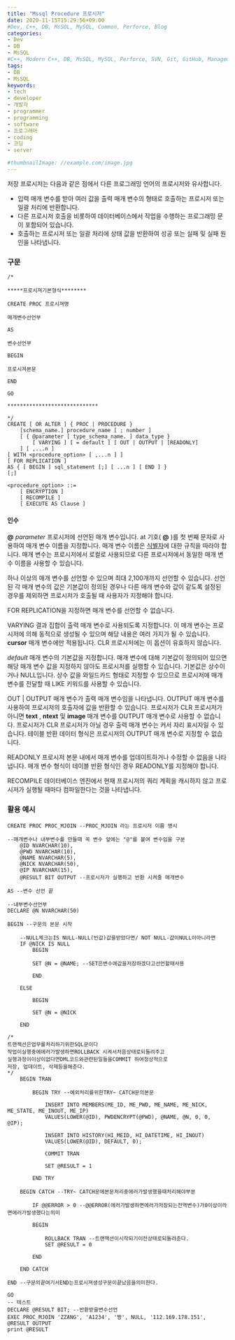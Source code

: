 ```yaml
---
title: "Mssql Procedure 프로시저"
date: 2020-11-15T15:29:56+09:00
#Dev, C++, DB, MsSQL, MySQL, Common, Perforce, Blog
categories:
- Dev
- DB
- MsSQL
#C++, Modern C++, DB, MsSQL, MySQL, Perforce, SVN, Git, GitHub, Management, Blog, Hugo, Architecture
tags:
- DB
- MsSQL
keywords:
- tech
- developer
- 개발자
- programmer
- programming
- software
- 프로그래머
- coding
- 코딩
- server

#thumbnailImage: //example.com/image.jpg
---
```


저장 프로시저는 다음과 같은 점에서 다른 프로그래밍 언어의 프로시저와 유사합니다.

- 입력 매개 변수를 받아 여러 값을 출력 매개 변수의 형태로 호출하는 프로시저 또는 일괄 처리에 반환합니다.
- 다른 프로시저 호출을 비롯하여 데이터베이스에서 작업을 수행하는 프로그래밍 문이 포함되어 있습니다.
- 호출하는 프로시저 또는 일괄 처리에 상태 값을 반환하여 성공 또는 실패 및 실패 원인을 나타냅니다.

<!--more-->

### 구문

```mssql
/*

*****프로시져기본형식********

CREATE PROC 프로시져명

매개변수선언부

AS

변수선언부

BEGIN

프로시져본문

END

GO

*****************************

*/
CREATE [ OR ALTER ] { PROC | PROCEDURE }
    [schema_name.] procedure_name [ ; number ]
    [ { @parameter [ type_schema_name. ] data_type }
        [ VARYING ] [ = default ] [ OUT | OUTPUT | [READONLY]
    ] [ ,...n ]
[ WITH <procedure_option> [ ,...n ] ]
[ FOR REPLICATION ]
AS { [ BEGIN ] sql_statement [;] [ ...n ] [ END ] }
[;]

<procedure_option> ::=
    [ ENCRYPTION ]
    [ RECOMPILE ]
    [ EXECUTE AS Clause ]
```


#### 인수

**@** *parameter* 프로시저에 선언된 매개 변수입니다. at 기호( **@** )를 첫 번째 문자로 사용하여 매개 변수 이름을 지정합니다. 매개 변수 이름은 [식별자](https://docs.microsoft.com/ko-kr/sql/relational-databases/databases/database-identifiers?view=sql-server-ver15)에 대한 규칙을 따라야 합니다. 매개 변수는 프로시저에서 로컬로 사용되므로 다른 프로시저에서 동일한 매개 변수 이름을 사용할 수 있습니다.

하나 이상의 매개 변수를 선언할 수 있으며 최대 2,100개까지 선언할 수 있습니다. 선언된 각 매개 변수의 값은 기본값이 정의된 경우나 다른 매개 변수와 값이 같도록 설정된 경우를 제외하면 프로시저가 호출될 때 사용자가 지정해야 합니다.

FOR REPLICATION을 지정하면 매개 변수를 선언할 수 없습니다.

VARYING 결과 집합이 출력 매개 변수로 사용되도록 지정합니다. 이 매개 변수는 프로시저에 의해 동적으로 생성될 수 있으며 해당 내용은 여러 가지가 될 수 있습니다. **cursor** 매개 변수에만 적용됩니다. CLR 프로시저에는 이 옵션이 유효하지 않습니다.

*default* 매개 변수의 기본값을 지정합니다. 매개 변수에 대해 기본값이 정의되어 있으면 해당 매개 변수 값을 지정하지 않아도 프로시저를 실행할 수 있습니다. 기본값은 상수이거나 NULL입니다. 상수 값을 와일드카드 형태로 지정할 수 있으므로 프로시저에 매개 변수를 전달할 때 LIKE 키워드를 사용할 수 있습니다.

OUT | OUTPUT 매개 변수가 출력 매개 변수임을 나타냅니다. OUTPUT 매개 변수를 사용하여 프로시저의 호출자에 값을 반환할 수 있습니다. 프로시저가 CLR 프로시저가 아니면 **text** , **ntext** 및 **image** 매개 변수를 OUTPUT 매개 변수로 사용할 수 없습니다. 프로시저가 CLR 프로시저가 아닐 경우 출력 매개 변수는 커서 자리 표시자일 수 있습니다. 테이블 반환 데이터 형식은 프로시저의 OUTPUT 매개 변수로 지정할 수 없습니다.

READONLY 프로시저 본문 내에서 매개 변수를 업데이트하거나 수정할 수 없음을 나타냅니다. 매개 변수 형식이 테이블 반환 형식인 경우 READONLY를 지정해야 합니다.

RECOMPILE 데이터베이스 엔진에서 현재 프로시저의 쿼리 계획을 캐시하지 않고 프로시저가 실행될 때마다 컴파일한다는 것을 나타냅니다.



### 활용 예시

```mssql
CREATE PROC PROC_MJOIN --PROC_MJOIN 라는 프로시저 이름 명시

--매개변수나 내부변수를 만들때 꼭 변수 앞에는 "@"를 붙여 변수임을 구분
    @ID NVARCHAR(10),
    @PWD NVARCHAR(10),
    @NAME NVARCHAR(5),
    @NICK NVARCHAR(50),
    @IP NVARCHAR(15),
    @RESULT BIT OUTPUT --프로시저가 실행하고 반환 시켜줄 매개변수

AS --변수 선언 끝

--내부변수선언부
DECLARE @N NVARCHAR(50)

BEGIN --구문의 본문 시작

	--NULL체크는IS NULL-NULL(빈값)값을받았다면/ NOT NULL-값이NULL이아니라면
    IF @NICK IS NULL
        BEGIN

        SET @N = @NAME; --SET은변수에값을저장하겠다고선언할때사용

        END

    ELSE

        BEGIN

        SET @N = @NICK

    END

/*
트랜젝션은업무를처리하기위한SQL문이다
작업이실행중에에러가발생하면ROLLBACK 시켜서처음상태로되돌려주고
실행과정이이상이없다면DML코드와관련된일들을COMMIT 하여정상적으로
저장, 업데이트, 삭제등을해준다.
*/
    BEGIN TRAN

        BEGIN TRY --예외처리를위한TRY~ CATCH문의본문

            INSERT INTO MEMBERS(ME_ID, ME_PWD, ME_NAME, ME_NICK, ME_STATE, ME_INOUT, ME_IP)
            VALUES(LOWER(@ID), PWDENCRYPT(@PWD), @NAME, @N, 0, 0, @IP);

            INSERT INTO HISTORY(HI_MEID, HI_DATETIME, HI_INOUT)
            VALUES(LOWER(@ID), DEFAULT, 0);

            COMMIT TRAN

            SET @RESULT = 1

        END TRY

    BEGIN CATCH --TRY~ CATCH문에본문처리중에러가발생했을때처리해야부분

        IF @@ERROR > 0 --@@ERROR(에러가발생하면에러가저장되는전역변수)가0이상이라면에러가발생했다는의미

        BEGIN

            ROLLBACK TRAN --트랜잭션이시작되기이전상태로되돌려준다.
            SET @RESULT = 0

        END

    END CATCH

END --구문의끝여기서END는프로시져생성구문이끝났음을의미한다.

GO
-- 테스트
DECLARE @RESULT BIT; --반환받을변수선언
EXEC PROC_MJOIN 'ZZANG', 'A1234', '짱', NULL, '112.169.178.151', @RESULT OUTPUT
print @RESULT
```